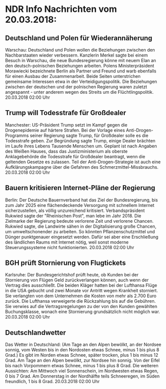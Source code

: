 # NDR Info Nachrichten vom 20.03.2018:


## Deutschland und Polen für Wiederannäherung
Warschau:	Deutschland und Polen wollen die Beziehungen zwischen den Nachbarstaaten wieder verbessern. Kanzlerin Merkel sagte bei einem Besuch in Warschau, die neue Bundesregierung könne mit neuem Elan an den deutsch-polnischen Beziehungen arbeiten. Polens Ministerpräsident Morawiecki bezeichnete Berlin als Partner und Freund und warb ebenfalls für einen Ausbau der Zusammenarbeit. Beide Seiten unterstrichen gemeinsame Interessen etwa in der Verteidigungspolitik. Die Beziehungen zwischen der deutschen und der polnischen Regierung waren zuletzt angespannt - unter anderem wegen des Streits um die Flüchtlingspolitik. 20.03.2018 02:00 Uhr 

## Trump will Todesstrafe für Großdealer
Manchester:	US-Präsident Trump setzt im Kampf gegen die Drogenepidemie auf härtere Strafen. Bei der Vorlage eines Anti-Drogen-Programms seiner Regierung sagte Trump, für Großdealer solle es die Todesstrafe geben. Zur Begründung sagte Trump, einige Dealer brächten im Laufe ihres Lebens Tausende Menschen um. Geplant ist nach Angaben des Weißen Hauses, dass das Justizministerium als oberste Anklagebehörde die Todesstrafe für Großdealer beantragt, wenn die geltenden Gesetze es zulassen. Teil der Anti-Drogen-Strategie ist auch eine Aufklärungskampagne über die Gefahren des Schmerzmittel-Missbrauchs. 20.03.2018 02:00 Uhr 

## Bauern kritisieren Internet-Pläne der Regierung
Berlin: Der Deutsche Bauernverband hat das Ziel der Bundesregierung, bis zum Jahr 2025 eine flächendeckende Versorgung mit schnellem Internet sicherzustellen, als völlig unzureichend kritisiert. Verbandspräsident Rukwied sagte der "Rheinischen Post", man lebe im Jahr 2018. Die Zielmarke der Regierung bedeute verlorene Zeit und verlorene Chancen. Rukwied sagte, die Landwirte sähen in der Digitalisierung große Chancen, um umweltschonender zu arbeiten. So könnten Pflanzenschutzmittel und Dünger punktgenauer eingesetzt werden. Dafür sei aber eine Erschließung des ländlichen Raums mit Internet nötig, weil sonst moderne Steuerungssysteme nicht funktionierten. 20.03.2018 02:00 Uhr 

## BGH prüft Stornierung von Flugtickets
Karlsruhe: Der Bundesgerichtshof prüft heute, ob Kunden bei der Stornierung von Flügen Geld zurückverlangen können, auch wenn der Vertrag dies ausschließt. Die beiden Kläger hatten bei der Lufthansa Flüge in die USA gebucht und zwei Monate vor Antritt wegen Krankheit storniert. Sie verlangten von dem Unternehmen die Kosten von mehr als 2.700 Euro zurück. Die Lufthansa verweigerte die Rückzahlung bis auf die Gebühren. Sie verwies auf die Vertragsregelungen zu der von den Kunden gewählten Buchungsklasse, wonach eine Stornierung grundsätzlich nicht möglich war. 20.03.2018 02:00 Uhr 

## Deutschlandwetter
Das Wetter in Deutschland:
(Am Tage an den Alpen bewölkt, an der Nordsee sonnig, vom Westen bis in den Nordosten etwas Schnee, minus 1 bis plus 8 Grad.) Es gibt im Norden etwas Schnee, später trocken, plus 1 bis minus 12 Grad. Am Tage an den Alpen bewölkt, zur Nordsee hin sonnig. Von der Eifel bis nach Vorpommern etwas Schnee, minus 1 bis plus 8 Grad. Die weiteren Aussichten: Am Mittwoch viel Sonnenschein, im Nordwesten etwas Regen, 0 bis 7 Grad. Am Donnerstag in der Nordhälfte teils Schneeregen, im Süden freundlich, 1 bis 8 Grad. 20.03.2018 02:00 Uhr 
